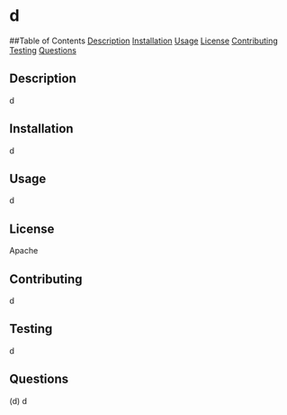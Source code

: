 # d
##Table of Contents 
[Description](#description)
[Installation](#installation)
[Usage](#usage)
[License](#license)
[Contributing](#contributing)
[Testing](#testing)
[Questions](#questions)
## Description 
d
## Installation 
d
## Usage
d
## License
Apache
## Contributing
d
## Testing
d
## Questions 
(d)
d